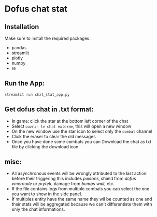# Dofus chat stat


## Installation

Make sure to install the required packages : 
- pandas
- streamlit
- plotly
- numpy
- re

## Run the App:

`streamlit run chat_stat_app.py`

## Get dofus chat in .txt format:

 - In game: click the star at the bottom left corner of the chat  
 - Select `ouvrir le chat externe`, this will open a new window
 - On the new window use the star icon to select only the `combat` channel
 - Click the eraser to clear the old messages
 - Once you have done some combats you can Download the chat as txt file by clicking the download icon

 ## misc:

- All asynchronous events will be wrongly attributed to the last action before their triggering this includes *poisons*, shield from *dofus emeraude* or *prytek*, damage from *bombs wall*, etc.
- If the file contains logs from multiple combats you can select the one you want to show in the side panel.
- If multiples entity have the same name they wil be counted as one and their stats will be aggregated because we can't differentiate them with only the chat informations.
